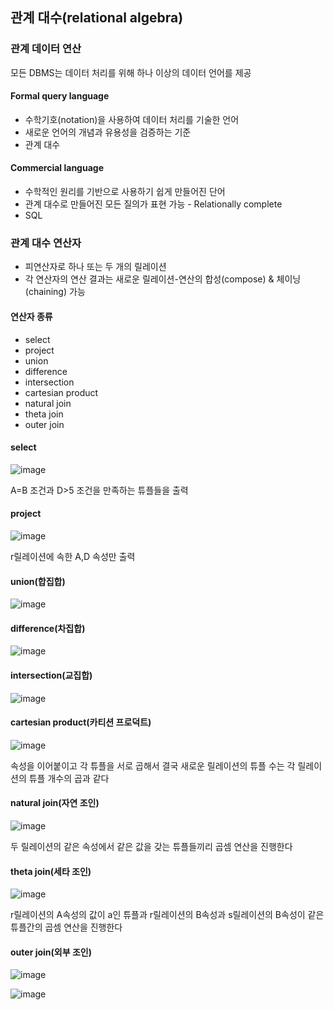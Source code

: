 ## 관계 대수(relational algebra)

### 관계 데이터 연산

모든 DBMS는 데이터 처리를 위해 하나 이상의 데이터 언어를 제공

#### Formal query language
- 수학기호(notation)을 사용하여 데이터 처리를 기술한 언어
- 새로운 언어의 개념과 유용성을 검증하는 기준
- 관계 대수

#### Commercial language
- 수학적인 원리를 기반으로 사용하기 쉽게 만들어진 단어
- 관계 대수로 만들어진 모든 질의가 표현 가능 - Relationally complete
- SQL

### 관계 대수 연산자
- 피연산자로 하나 또는 두 개의 릴레이션
- 각 연산자의 연산 결과는 새로운 릴레이션-연산의 합성(compose) & 체이닝(chaining) 가능

#### 연산자 종류
- select
- project
- union
- difference
- intersection
- cartesian product
- natural join
- theta join
- outer join

#### select
![image](https://user-images.githubusercontent.com/67304980/135411312-66a638ea-57d7-4d5f-9208-7e817c9bd1ff.png)

A=B 조건과 D>5 조건을 만족하는 튜플들을 출력

#### project
![image](https://user-images.githubusercontent.com/67304980/135411458-28bf79d3-0d1c-480e-a702-7a44af005f42.png)

r릴레이션에 속한 A,D 속성만 출력

#### union(합집합)
![image](https://user-images.githubusercontent.com/67304980/135411674-267a6919-0d7b-41f0-8d04-e3c56a1ea351.png)

#### difference(차집합)
![image](https://user-images.githubusercontent.com/67304980/135411824-92b2d75a-1668-4ad3-8507-8da6c3e1b303.png)

#### intersection(교집합)
![image](https://user-images.githubusercontent.com/67304980/135411962-f466959d-4922-4f69-8cdf-6a1277ac8ff8.png)

#### cartesian product(카티션 프로덕트)
![image](https://user-images.githubusercontent.com/67304980/135412095-73d251b2-95ef-427f-a200-c7149452f114.png)

속성을 이어붙이고 각 튜플을 서로 곱해서 결국 새로운 릴레이션의 튜플 수는 각 릴레이션의 튜플 개수의 곱과 같다

#### natural join(자연 조인)
![image](https://user-images.githubusercontent.com/67304980/135412276-7ac33f84-49a3-43ce-99e3-0f765b2b2862.png)

두 릴레이션의 같은 속성에서 같은 값을 갖는 튜플들끼리 곱셈 연산을 진행한다

#### theta join(세타 조인)
![image](https://user-images.githubusercontent.com/67304980/135412692-b93e8b76-d0fd-4ae3-8de6-f43f8c8c7d6d.png)

r릴레이션의 A속성의 값이 a인 튜플과 r릴레이션의 B속성과 s릴레이션의 B속성이 같은 튜플간의 곱셈 연산을 진행한다

#### outer join(외부 조인)
![image](https://user-images.githubusercontent.com/67304980/135412994-f2e50701-7e8b-4ddc-a047-842c8a66c851.png)

![image](https://user-images.githubusercontent.com/67304980/135413024-c1824d06-1779-43dc-9913-5bca2c1caee6.png)






